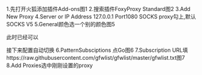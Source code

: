 
1.先打开火狐添加插件Add-ons图1
2.搜索插件FoxyProxy Standard图2
3.Add New Proxy
4.Server or IP Address 127.0.0.1 Port1080 SOCKS proxy勾上,默认SOCKS V5
5.General颜色选一个别的颜色图5

此时已经可以

接下来配置自动切换
6.PatternSubsciptions 点Go图6
7.Subscription URL填https://raw.githubusercontent.com/gfwlist/gfwlist/master/gfwlist.txt图7
8.Add Proxies选中刚刚设置的proxy
